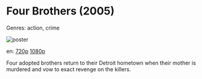 # Four Brothers (2005)

Genres: action, crime

![poster](http://image.tmdb.org/t/p/w500/spb6ir8Z1PzheaxagpCELAhZG4O.jpg)

en:
  [720p](magnet:?xt=urn:btih:5FB3FCCDBDB21553210C2FDD90D4DCDAB05ADB73&tr=udp://glotorrents.pw:6969/announce&tr=udp://tracker.opentrackr.org:1337/announce&tr=udp://torrent.gresille.org:80/announce&tr=udp://tracker.openbittorrent.com:80&tr=udp://tracker.coppersurfer.tk:6969&tr=udp://tracker.leechers-paradise.org:6969&tr=udp://p4p.arenabg.ch:1337&tr=udp://tracker.internetwarriors.net:1337)
  [1080p](magnet:?xt=urn:btih:AA06CE3E8AC998C5C5EAF45CEB0CC381C5A6D75A&tr=udp://glotorrents.pw:6969/announce&tr=udp://tracker.opentrackr.org:1337/announce&tr=udp://torrent.gresille.org:80/announce&tr=udp://tracker.openbittorrent.com:80&tr=udp://tracker.coppersurfer.tk:6969&tr=udp://tracker.leechers-paradise.org:6969&tr=udp://p4p.arenabg.ch:1337&tr=udp://tracker.internetwarriors.net:1337)
  


Four adopted brothers return to their Detroit hometown when their mother is murdered and vow to exact revenge on the killers.